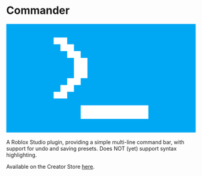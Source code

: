 # Commander

![Commander](./Assets/CommanderWide.png)

A Roblox Studio plugin, providing a simple multi-line command bar, with support for undo and saving presets.
Does NOT (yet) support syntax highlighting.

Available on the Creator Store [here](https://create.roblox.com/store/asset/18845843214).